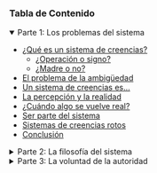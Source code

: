 ### Tabla de Contenido

<details open><summary>Parte 1: Los problemas del sistema</summary>

- [¿Qué es un sistema de creencias?](./cap-01.md#qué-es-un-sistema-de-creencias)
  - [¿Operación o signo?](./cap-01.md#operación-o-signo)
  - [¿Madre o no?](./cap-01.md#madre-o-no)
- [El problema de la ambigüedad](./cap-01.md#el-problema-de-ambiguedad)
- [Un sistema de creencias es...](./cap-01.md#un-sistema-de-creencias-es)
- [La percepción y la realidad](./cap-01.md#la-percepción-y-la-realidad)
- [¿Cuándo algo se vuelve real?](./cap-01.md#cuándo-algo-se-vuelve-real)
- [Ser parte del sistema](./cap-01.md#ser-parte-del-sistema)
- [Sistemas de creencias rotos](./cap-01.md#sistemas-de-creencias-rotos)
- [Conclusión](./cap-01.md#conclusión)

</details>

<details><summary>Parte 2: La filosofía del sistema</summary>

</details>

<details><summary>Parte 3: La voluntad de la autoridad</summary>

</details>

